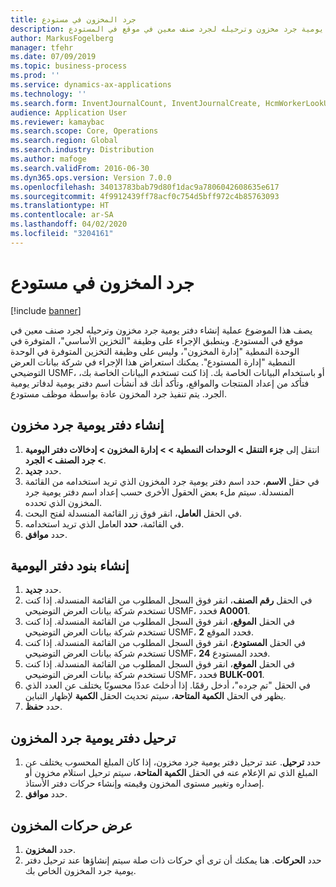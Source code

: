 ```yaml
---
title: جرد المخزون في مستودع
description: يصف هذا الموضوع عملية إنشاء دفتر يومية جرد مخزون وترحيله لجرد صنف معين في موقع في المستودع.
author: MarkusFogelberg
manager: tfehr
ms.date: 07/09/2019
ms.topic: business-process
ms.prod: ''
ms.service: dynamics-ax-applications
ms.technology: ''
ms.search.form: InventJournalCount, InventJournalCreate, HcmWorkerLookUp, InventItemIdLookupSimple, InventLocationIdLookup, WMSLocationIdLookup, InventTrans
audience: Application User
ms.reviewer: kamaybac
ms.search.scope: Core, Operations
ms.search.region: Global
ms.search.industry: Distribution
ms.author: mafoge
ms.search.validFrom: 2016-06-30
ms.dyn365.ops.version: Version 7.0.0
ms.openlocfilehash: 34013783bab79d80f1dac9a7806042608635e617
ms.sourcegitcommit: 4f9912439ff78acf0c754d5bff972c4b85763093
ms.translationtype: HT
ms.contentlocale: ar-SA
ms.lasthandoff: 04/02/2020
ms.locfileid: "3204161"
---
```

# <a name="count-inventory-in-a-warehouse"></a>جرد المخزون في مستودع

[!include [banner](../../includes/banner.md)]

يصف هذا الموضوع عملية إنشاء دفتر يومية جرد مخزون وترحيله لجرد صنف معين في موقع في المستودع. وينطبق الإجراء على وظيفة "التخزين الأساسي"، المتوفرة في الوحدة النمطية "إدارة المخزون"، وليس على وظيفة التخزين المتوفرة في الوحدة النمطية "إدارة المستودع". يمكنك استعراض هذا الإجراء في شركة بيانات العرض التوضيحي USMF، أو باستخدام البيانات الخاصة بك. إذا كنت تستخدم البيانات الخاصة بك، فتأكد من إعداد المنتجات والمواقع، وتأكد أنك قد أنشأت اسم دفتر يومية لدفاتر يومية الجرد. يتم تنفيذ جرد المخزون عادة بواسطة موظف مستودع.


## <a name="create-an-inventory-counting-journal"></a>إنشاء دفتر يومية جرد مخزون
1. انتقل إلى **جزء التنقل > الوحدات النمطية > > إدارة المخزون > إدخالات دفتر اليومية > جرد الصنف > الجرد**.
2. حدد **جديد**.
3. في حقل **الاسم**، حدد اسم دفتر يومية جرد المخزون الذي تريد استخدامه من القائمة المنسدلة. سيتم ملء بعض الحقول الأخرى حسب إعداد اسم دفتر يومية جرد المخزون الذي تحدده.  
4. في الحقل **العامل**، انقر فوق زر القائمة المنسدلة لفتح البحث.
5. في القائمة، **حدد** العامل الذي تريد استخدامه.
6. حدد **موافق**.

## <a name="create-journal-lines"></a>إنشاء بنود دفتر اليومية
1. حدد **جديد**.
2. في الحقل **رقم الصنف**، انقر فوق السجل المطلوب من القائمة المنسدلة. إذا كنت تستخدم شركة بيانات العرض التوضيحي USMF، فحدد **A0001**.  
3. في الحقل **الموقع**، انقر فوق السجل المطلوب من القائمة المنسدلة. إذا كنت تستخدم شركة بيانات العرض التوضيحي USMF، فحدد الموقع **2**.
4. في الحقل **المستودع**، انقر فوق السجل المطلوب من القائمة المنسدلة. إذا كنت تستخدم شركة بيانات العرض التوضيحي USMF، فحدد المستودع **24**.  
5. في الحقل **الموقع**، انقر فوق السجل المطلوب من القائمة المنسدلة. إذا كنت تستخدم شركة بيانات العرض التوضيحي USMF، فحدد **BULK-001**.  
6. في الحقل "تم جرده"، أدخل رقمًا. إذا أدخلتَ عددًا محسوبًا يختلف عن العدد الذي يظهر في الحقل **الكمية المتاحة**، سيتم تحديث الحقل **الكمية** لإظهار التباين.  
7. حدد **حفظ**.

## <a name="post-the-inventory-counting-journal"></a>ترحيل دفتر يومية جرد المخزون
1. حدد **ترحيل**. عند ترحيل دفتر يومية جرد مخزون، إذا كان المبلغ المحسوب يختلف عن المبلغ الذي تم الإعلام عنه في الحقل **الكمية المتاحة**، سيتم ترحيل استلام مخزون أو إصداره وتغيير مستوى المخزون وقيمته وإنشاء حركات دفتر الأستاذ.
2. حدد **موافق**.

## <a name="view-inventory-transactions"></a>عرض حركات المخزون
1. حدد **المخزون**.
2. حدد **الحركات**. هنا يمكنك أن ترى أي حركات ذات صلة سيتم إنشاؤها عند ترحيل دفتر يومية جرد المخزون الخاص بك.   

